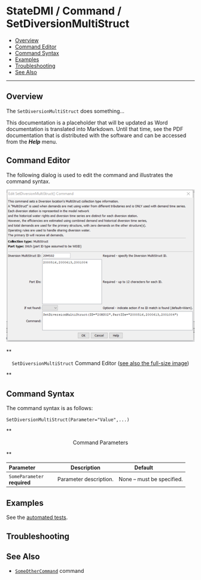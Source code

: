 # StateDMI / Command / SetDiversionMultiStruct #

* [Overview](#overview)
* [Command Editor](#command-editor)
* [Command Syntax](#command-syntax)
* [Examples](#examples)
* [Troubleshooting](#troubleshooting)
* [See Also](#see-also)

-------------------------

## Overview ##

The `SetDiversionMultiStruct` does something...

This documentation is a placeholder that will be updated as Word documentation is translated into Markdown.
Until that time, see the PDF documentation that is distributed with the software and can be accessed
from the ***Help*** menu.

## Command Editor ##

The following dialog is used to edit the command and illustrates the command syntax.

![SetDiversionMultiStruct](SetDiversionMultiStruct.png)

**<p style="text-align: center;">
`SetDiversionMultiStruct` Command Editor (<a href="../SetDiversionMultiStruct.png">see also the full-size image</a>)
</p>**

## Command Syntax ##

The command syntax is as follows:

```text
SetDiversionMultiStruct(Parameter="Value",...)
```
**<p style="text-align: center;">
Command Parameters
</p>**

| **Parameter**&nbsp;&nbsp;&nbsp;&nbsp;&nbsp;&nbsp;&nbsp;&nbsp;&nbsp;&nbsp;&nbsp;&nbsp; | **Description** | **Default**&nbsp;&nbsp;&nbsp;&nbsp;&nbsp;&nbsp;&nbsp;&nbsp;&nbsp;&nbsp; |
| --------------|-----------------|----------------- |
|`SomeParameter`<br>**required**|Parameter description.|None – must be specified.|

## Examples ##

See the [automated tests](https://github.com/OpenWaterFoundation/cdss-app-statedmi-main/tree/master/test/regression/commands/SetDiversionMultiStruct).

## Troubleshooting ##

## See Also ##

* [`SomeOtherCommand`](../SomeOtherCommand/SomeOtherCommand) command
